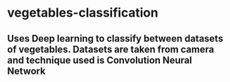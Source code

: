 # vegetables-classification
<h2>Uses Deep learning to classify between datasets of vegetables. Datasets are taken from camera and technique used is Convolution Neural Network</h2>

